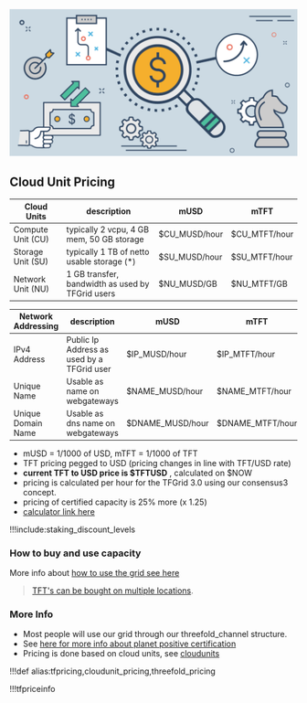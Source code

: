 
![](img/tfgrid_pricing.jpg)

## Cloud Unit Pricing

| Cloud Units       | description                                      | mUSD    | mTFT     |
| ----------------- | ------------------------------------------------ | ------- | -------- |
| Compute Unit (CU) | typically 2 vcpu, 4 GB mem, 50 GB storage        | $CU_MUSD/hour | $CU_MTFT/hour |
| Storage Unit (SU) | typically 1 TB of netto usable storage (*)       | $SU_MUSD/hour | $SU_MTFT/hour |
| Network Unit (NU) | 1 GB transfer, bandwidth as used by TFGrid users | $NU_MUSD/GB | $NU_MTFT/GB     |


| Network Addressing | description                                | mUSD   | mTFT     |
| ------------------ | ------------------------------------------ | ------ | -------- |
| IPv4 Address       | Public Ip Address as used by a TFGrid user | $IP_MUSD/hour | $IP_MTFT/hour |
| Unique Name        | Usable as name on webgateways              | $NAME_MUSD/hour | $NAME_MTFT/hour  |
| Unique Domain Name | Usable as dns name on webgateways          | $DNAME_MUSD/hour | $DNAME_MTFT/hour  |

- mUSD = 1/1000 of USD, mTFT = 1/1000 of TFT
- TFT pricing pegged to USD (pricing changes in line with TFT/USD rate)
- **current TFT to USD price is $TFTUSD** , calculated on $NOW
- pricing is calculated per hour for the TFGrid 3.0 using our consensus3 concept.
- pricing of certified capacity is 25% more (x 1.25)
- [calculator link here](https://secure.threefold.me/sheet/#/2/sheet/view/fKtztayZuHQ--qqU2Jg0xGpELaYcKnyKzGkxPir+Nho/embed/)

!!!include:staking_discount_levels


### How to buy and use capacity

More info about [how to use the grid see here](grid_use)

> [TFT's can be bought on multiple locations](how_to_buy).

### More Info

- Most people will use our grid through our threefold_channel structure.
- See [here for more info about planet positive certification](certified_farming)
- Pricing is done based on cloud units, see [cloudunits](cloudunits)

!!!def alias:tfpricing,cloudunit_pricing,threefold_pricing

!!!tfpriceinfo

